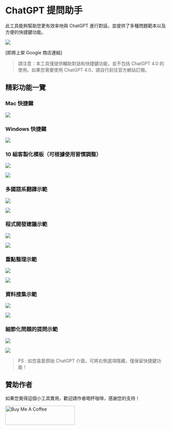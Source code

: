 # ChatGPT 提問助手

此工具能夠幫助您更有效率地與 ChatGPT 進行對話，並提供了多種問題範本以及方便的快捷鍵功能。

![](https://i.imgur.com/Gvc9HYH.png)

[即將上架 Google 商店連結]

> 請注意：本工具僅提供輔助對話和快捷鍵功能，並不包括 ChatGPT 4.0 的使用。如果您需要使用 ChatGPT 4.0，請自行前往官方網站訂閱。

## 精彩功能一覽

### Mac 快捷鍵
![](https://i.imgur.com/bKk8aKz.png)


### Windows 快捷鍵
![](https://i.imgur.com/oEzjeUI.png)


### 10 組客製化模板（可根據使用習慣調整）
![](https://i.imgur.com/uZEbfKC.png)

![](https://i.imgur.com/OkvR47H.png)


### 多國語系翻譯示範
![](https://i.imgur.com/K91ySRt.png)

![](https://i.imgur.com/ITDQSS7.png)


### 程式開發建議示範
![](https://i.imgur.com/QfD6WnJ.png)

![](https://i.imgur.com/0dq3vKb.png)


### 重點整理示範
![](https://i.imgur.com/LXEtdv5.png)

![](https://i.imgur.com/jwrMvPS.png)


### 資料搜集示範
![](https://i.imgur.com/kYbBBEI.png)

![](https://i.imgur.com/sQ0aH3o.png)


### 細節化問題的提問示範
![](https://i.imgur.com/ssiWf7n.png)

![](https://i.imgur.com/k7PoGMr.png)


> PS : 如您喜愛原始 ChatGPT 介面，可將右側選項隱藏，僅保留快捷鍵功能！

## 贊助作者

如果您覺得這個小工具實用，歡迎請作者喝杯咖啡，感謝您的支持！

<a href="https://www.buymeacoffee.com/Joe.lin" target="_blank"><img src="https://cdn.buymeacoffee.com/buttons/v2/default-yellow.png" alt="Buy Me A Coffee" style="height: 60px !important;width: 217px !important;" ></a>
